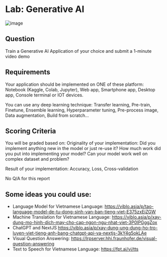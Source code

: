 # Lab: Generative AI

![image](https://github.com/hughiephan/DPL/assets/16631121/223e7ff8-eb1f-4d21-9980-c959ae2fb130)

## Question
Train a Generative AI Application of your choice and submit a 1-minute video demo

## Requirements
Your application should be implemented on ONE of these platform: Notebook (Kaggle, Colab, Jupyter), Web app, Smartphone app, Desktop app, Console terminal or IOT devices.

You can use any deep learning technique: Transfer learning, Pre-train, Finetune, Ensemble learning, Hyperparameter tuning, Pre-process image, Data augmentation, Build from scratch...

## Scoring Criteria
You will be graded based on: Originality of your implementation: Did you implement anything new in the model or just re-use it? How much work did you put into implementing your model? Can your model work well on complex dataset and problem?

Result of your implementation: Accuracy, Loss, Cross-validation

No Q/A for this report

## Some ideas you could use:
- Language Model for Vietnamese Language: https://viblo.asia/p/tao-language-model-de-tu-dong-sinh-van-ban-tieng-viet-E375zxEjZGW
- Machine Translation for Vietnamese Language: https://viblo.asia/p/xay-dung-mo-hinh-dich-may-cho-cap-ngon-ngu-nhat-viet-3P0lPGggZox
- ChatGPT and NextJS https://viblo.asia/p/xay-dung-ung-dung-ho-tro-luyen-viet-tieng-anh-bang-chatgpt-api-va-nextjs-3kY4g5okLAe
- Visual Question Answering: https://lrpserver.hhi.fraunhofer.de/visual-question-answering
- Text to Speech for Vietnamese Language: https://fpt.ai/vi/tts
